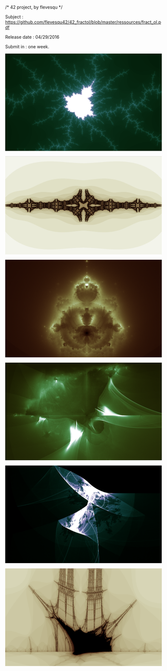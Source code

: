 /* 42 project, by flevesqu */

Subject : https://github.com/flevesqu42/42_fractol/blob/master/ressources/fract_ol.pdf

Release date : 04/29/2016

Submit in : one week.

![alt tag](https://github.com/flevesqu42/42_fractol/blob/master/ressources/Screen%20Shot%202016-08-18%20at%2011.50.19%20PM.png?raw=true)

![alt tag](https://github.com/flevesqu42/42_fractol/blob/master/ressources/Screen%20Shot%202016-08-18%20at%2011.51.59%20PM.png?raw=true)

![alt tag](https://github.com/flevesqu42/42_fractol/blob/master/ressources/Screen%20Shot%202016-08-18%20at%2011.53.27%20PM.png?raw=true)

![alt tag](https://github.com/flevesqu42/42_fractol/blob/master/ressources/Screen%20Shot%202016-08-18%20at%2011.55.15%20PM.png?raw=true)

![alt tag](https://github.com/flevesqu42/42_fractol/blob/master/ressources/Screen%20Shot%202016-08-19%20at%2012.01.47%20AM.png?raw=true)

![alt tag](https://github.com/flevesqu42/42_fractol/blob/master/ressources/Screen%20Shot%202016-08-19%20at%2012.08.36%20AM.png?raw=true)
